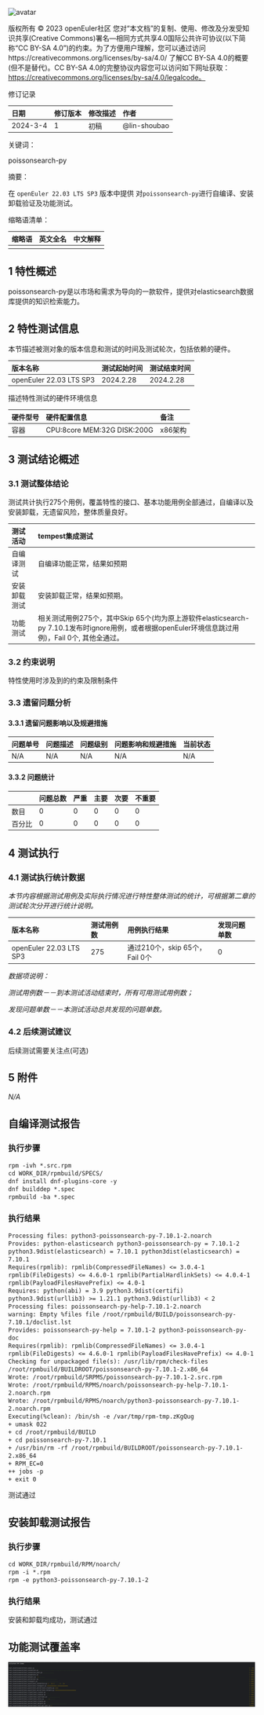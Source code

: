 ![avatar](../../images/openEuler.png)


版权所有 © 2023  openEuler社区
 您对“本文档”的复制、使用、修改及分发受知识共享(Creative Commons)署名—相同方式共享4.0国际公共许可协议(以下简称“CC BY-SA 4.0”)的约束。为了方便用户理解，您可以通过访问https://creativecommons.org/licenses/by-sa/4.0/ 了解CC BY-SA 4.0的概要 (但不是替代)。CC BY-SA 4.0的完整协议内容您可以访问如下网址获取：https://creativecommons.org/licenses/by-sa/4.0/legalcode。

修订记录

| 日期       |修订版本|修改描述| 作者         |
|:---------|:----|:----|:-----------|
| 2024-3-4 |1|初稿| @lin-shoubao|

关键词：

poissonsearch-py

摘要：

在 ```openEuler 22.03 LTS SP3``` 版本中提供 对```poissonsearch-py```进行自编译、安装卸载验证及功能测试。

缩略语清单：

|缩略语|英文全名|中文解释|
|:----|:----|:----|
||  ||

## 1 特性概述

poissonsearch-py是以市场和需求为导向的一款软件，提供对elasticsearch数据库提供的知识检索能力。


## 2 特性测试信息

本节描述被测对象的版本信息和测试的时间及测试轮次，包括依赖的硬件。

| 版本名称                   | 测试起始时间    | 测试结束时间    |
|:-----------------------|:----------|:----------|
| openEuler 22.03 LTS SP3| 2024.2.28 | 2024.2.28 |

描述特性测试的硬件环境信息

| 硬件型号   |硬件配置信息| 备注    |
|:-------|:----|:------|
| 容器     |CPU:8core MEM:32G DISK:200G	| x86架构 |


## 3 测试结论概述

### 3.1 测试整体结论

测试共计执行275个用例，覆盖特性的接口、基本功能用例全部通过，自编译以及安装卸载，无遗留风险，整体质量良好。


|测试活动| tempest集成测试                                                                                            |
|:----|:-------------------------------------------------------------------------------------------------------|
|自编译测试| 自编译功能正常，结果如预期                                                                                          |
|安装卸载测试| 安装卸载正常，结果如预期。                                                                                          |
|功能测试| 相关测试用例275个，其中Skip 65个(均为原上游软件elasticsearch-py 7.10.1发布时ignore用例，或者根据openEuler环境信息跳过用例)，Fail 0个, 其他全通过。 |


### 3.2   约束说明

特性使用时涉及到的约束及限制条件

### 3.3   遗留问题分析

#### 3.3.1 遗留问题影响以及规避措施

|问题单号|问题描述|问题级别|问题影响和规避措施|当前状态|
|:----|:----|:----|:----|:----|
|N/A|N/A|N/A|N/A|N/A|

#### 3.3.2 问题统计

|    | 问题总数 |严重| 主要 |次要|不重要|
|:----|:-----|:----|:---|:----|:----|
|数目| 0    |0| 0  |0|0|
|百分比| 0    |0| 0  |0|0|


## 4 测试执行

### 4.1 测试执行统计数据

*本节内容根据测试用例及实际执行情况进行特性整体测试的统计，可根据第二章的测试轮次分开进行统计说明。*

|版本名称| 测试用例数 | 用例执行结果                  |发现问题单数|
|:----|:------|:------------------------|:----|
|openEuler 22.03 LTS SP3| 275   | 通过210个，skip 65个，Fail 0个 |0|

*数据项说明：*

*测试用例数－－到本测试活动结束时，所有可用测试用例数；*

*发现问题单数－－本测试活动总共发现的问题单数。*

### 4.2 后续测试建议

后续测试需要关注点(可选)

## 5 附件

*N/A*

## 自编译测试报告

### 执行步骤

```
rpm -ivh *.src.rpm
cd WORK_DIR/rpmbuild/SPECS/
dnf install dnf-plugins-core -y
dnf builddep *.spec
rpmbuild -ba *.spec
```

### 执行结果

```
Processing files: python3-poissonsearch-py-7.10.1-2.noarch
Provides: python-elasticsearch python3-poissonsearch-py = 7.10.1-2 python3.9dist(elasticsearch) = 7.10.1 python3dist(elasticsearch) = 7.10.1
Requires(rpmlib): rpmlib(CompressedFileNames) <= 3.0.4-1 rpmlib(FileDigests) <= 4.6.0-1 rpmlib(PartialHardlinkSets) <= 4.0.4-1 rpmlib(PayloadFilesHavePrefix) <= 4.0-1
Requires: python(abi) = 3.9 python3.9dist(certifi) python3.9dist(urllib3) >= 1.21.1 python3.9dist(urllib3) < 2
Processing files: poissonsearch-py-help-7.10.1-2.noarch
warning: Empty %files file /root/rpmbuild/BUILD/poissonsearch-py-7.10.1/doclist.lst
Provides: poissonsearch-py-help = 7.10.1-2 python3-poissonsearch-py-doc
Requires(rpmlib): rpmlib(CompressedFileNames) <= 3.0.4-1 rpmlib(FileDigests) <= 4.6.0-1 rpmlib(PayloadFilesHavePrefix) <= 4.0-1
Checking for unpackaged file(s): /usr/lib/rpm/check-files /root/rpmbuild/BUILDROOT/poissonsearch-py-7.10.1-2.x86_64
Wrote: /root/rpmbuild/SRPMS/poissonsearch-py-7.10.1-2.src.rpm
Wrote: /root/rpmbuild/RPMS/noarch/poissonsearch-py-help-7.10.1-2.noarch.rpm
Wrote: /root/rpmbuild/RPMS/noarch/python3-poissonsearch-py-7.10.1-2.noarch.rpm
Executing(%clean): /bin/sh -e /var/tmp/rpm-tmp.zKgQug
+ umask 022
+ cd /root/rpmbuild/BUILD
+ cd poissonsearch-py-7.10.1
+ /usr/bin/rm -rf /root/rpmbuild/BUILDROOT/poissonsearch-py-7.10.1-2.x86_64
+ RPM_EC=0
++ jobs -p
+ exit 0
```

测试通过

## 安装卸载测试报告

### 执行步骤

```
cd WORK_DIR/rpmbuild/RPM/noarch/
rpm -i *.rpm
rpm -e python3-poissonsearch-py-7.10.1-2
```

### 执行结果

安装和卸载均成功，测试通过

## 功能测试覆盖率
![img.png](img.png)
